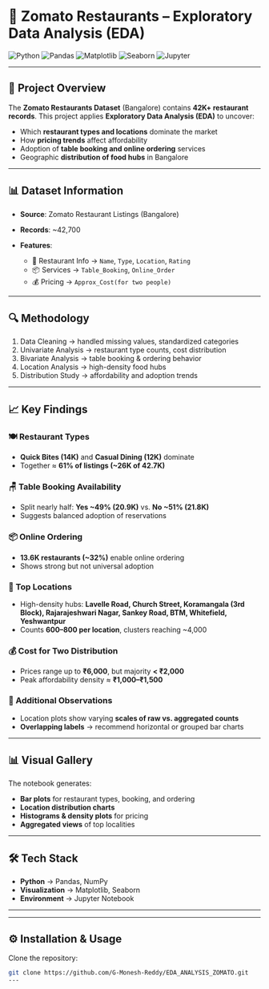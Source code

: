 # 🍴 Zomato Restaurants – Exploratory Data Analysis (EDA)

![Python](https://img.shields.io/badge/Python-3.8%2B-blue)
![Pandas](https://img.shields.io/badge/Library-Pandas-orange)
![Matplotlib](https://img.shields.io/badge/Visualization-Matplotlib-green)
![Seaborn](https://img.shields.io/badge/Visualization-Seaborn-purple)
![Jupyter](https://img.shields.io/badge/Notebook-Jupyter-lightgrey)

---

## 📌 Project Overview

The **Zomato Restaurants Dataset** (Bangalore) contains **42K+ restaurant records**.
This project applies **Exploratory Data Analysis (EDA)** to uncover:

* Which **restaurant types and locations** dominate the market
* How **pricing trends** affect affordability
* Adoption of **table booking and online ordering** services
* Geographic **distribution of food hubs** in Bangalore

---

## 📊 Dataset Information

* **Source**: Zomato Restaurant Listings (Bangalore)
* **Records**: \~42,700
* **Features**:

  * 🧑 Restaurant Info → `Name`, `Type`, `Location`, `Rating`
  * 📦 Services → `Table_Booking`, `Online_Order`
  * 💰 Pricing → `Approx_Cost(for two people)`

---

## 🔍 Methodology

1. Data Cleaning → handled missing values, standardized categories
2. Univariate Analysis → restaurant type counts, cost distribution
3. Bivariate Analysis → table booking & ordering behavior
4. Location Analysis → high-density food hubs
5. Distribution Study → affordability and adoption trends

---

## 📈 Key Findings

### 🍽️ Restaurant Types

* **Quick Bites (14K)** and **Casual Dining (12K)** dominate
* Together ≈ **61% of listings (\~26K of 42.7K)**

### 🪑 Table Booking Availability

* Split nearly half: **Yes \~49% (20.9K)** vs. **No \~51% (21.8K)**
* Suggests balanced adoption of reservations

### 📦 Online Ordering

* **13.6K restaurants (\~32%)** enable online ordering
* Shows strong but not universal adoption

### 📍 Top Locations

* High-density hubs: **Lavelle Road, Church Street, Koramangala (3rd Block), Rajarajeshwari Nagar, Sankey Road, BTM, Whitefield, Yeshwantpur**
* Counts **600–800 per location**, clusters reaching \~4,000

### 💰 Cost for Two Distribution

* Prices range up to **₹6,000**, but majority **< ₹2,000**
* Peak affordability density ≈ **₹1,000–₹1,500**

### 🧭 Additional Observations

* Location plots show varying **scales of raw vs. aggregated counts**
* **Overlapping labels** → recommend horizontal or grouped bar charts

---

## 📊 Visual Gallery

The notebook generates:

* **Bar plots** for restaurant types, booking, and ordering
* **Location distribution charts**
* **Histograms & density plots** for pricing
* **Aggregated views** of top localities

---

## 🛠️ Tech Stack
- **Python** → Pandas, NumPy  
- **Visualization** → Matplotlib, Seaborn  
- **Environment** → Jupyter Notebook 

---

---

## ⚙️ Installation & Usage

Clone the repository:
```bash
git clone https://github.com/G-Monesh-Reddy/EDA_ANALYSIS_ZOMATO.git
---


